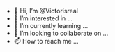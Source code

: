 - 👋 Hi, I’m @Victorisreal
- 👀 I’m interested in ...
- 🌱 I’m currently learning ...
- 💞️ I’m looking to collaborate on ...
- 📫 How to reach me ...

<!---
Victorisreal/Victorisreal is a ✨ special ✨ repository because its `README.md` (this file) appears on your GitHub profile.
You can click the Preview link to take a look at your changes.
--->
